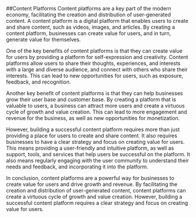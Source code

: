 ##Content Platforms
Content platforms are a key part of the modern economy, facilitating the creation and distribution of user-generated content. A content platform is a digital platform that enables users to create and share content, such as videos, images, and articles. By creating a content platform, businesses can create value for users, and in turn, generate value for themselves.

One of the key benefits of content platforms is that they can create value for users by providing a platform for self-expression and creativity. Content platforms allow users to share their thoughts, experiences, and interests with a large and diverse audience, and connect with others who share their interests. This can lead to new opportunities for users, such as exposure, feedback, and recognition.

Another key benefit of content platforms is that they can help businesses grow their user base and customer base. By creating a platform that is valuable to users, a business can attract more users and create a virtuous cycle of growth and value creation. This can lead to more engagement and revenue for the business, as well as new opportunities for monetization.

However, building a successful content platform requires more than just providing a place for users to create and share content. It also requires businesses to have a clear strategy and focus on creating value for users. This means providing a user-friendly and intuitive platform, as well as support, tools, and services that help users be successful on the platform. It also means regularly engaging with the user community to understand their needs and feedback, and incorporating it into the platform.

In conclusion, content platforms are a powerful way for businesses to create value for users and drive growth and revenue. By facilitating the creation and distribution of user-generated content, content platforms can create a virtuous cycle of growth and value creation. However, building a successful content platform requires a clear strategy and focus on creating value for users.
